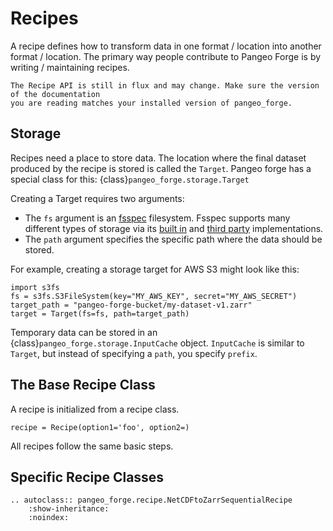 # Recipes

A recipe defines how to transform data in one format / location into another format / location.
The primary way people contribute to Pangeo Forge is by writing / maintaining recipes.

```{warning}
The Recipe API is still in flux and may change. Make sure the version of the documentation
you are reading matches your installed version of pangeo_forge.
```

## Storage

Recipes need a place to store data.
The location where the final dataset produced by the recipe is stored is called the
``Target``. Pangeo forge has a special class for this: {class}`pangeo_forge.storage.Target`

Creating a Target requires two arguments:
- The ``fs`` argument is an [fsspec](https://filesystem-spec.readthedocs.io/en/latest/)
  filesystem. Fsspec supports many different types of storage via its
  [built in](https://filesystem-spec.readthedocs.io/en/latest/api.html#built-in-implementations)
  and [third party](https://filesystem-spec.readthedocs.io/en/latest/api.html#other-known-implementations)
  implementations.
- The `path` argument specifies the specific path where the data should be stored.

For example, creating a storage target for AWS S3 might look like this:
```{code-block} python
import s3fs
fs = s3fs.S3FileSystem(key="MY_AWS_KEY", secret="MY_AWS_SECRET")
target_path = "pangeo-forge-bucket/my-dataset-v1.zarr"
target = Target(fs=fs, path=target_path)
```

Temporary data can be stored in an {class}`pangeo_forge.storage.InputCache` object.
``InputCache`` is similar to ``Target``, but instead of specifying a ``path``,
you specify ``prefix``.


## The Base Recipe Class

A recipe is initialized from a recipe class.
```{code-block} python
recipe = Recipe(option1='foo', option2=)
```

All recipes follow the same basic steps.





## Specific Recipe Classes

```{eval-rst}
.. autoclass:: pangeo_forge.recipe.NetCDFtoZarrSequentialRecipe
    :show-inheritance:
    :noindex:
```
